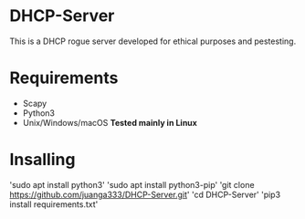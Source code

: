 # DHCP-Server

This is a DHCP rogue server developed for ethical purposes and pestesting.

# Requirements

* Scapy
* Python3
* Unix/Windows/macOS
**Tested mainly in Linux** 

# Insalling
'sudo apt install python3'
'sudo apt install python3-pip'
'git clone https://github.com/juanga333/DHCP-Server.git'
'cd DHCP-Server'
'pip3 install requirements.txt'
